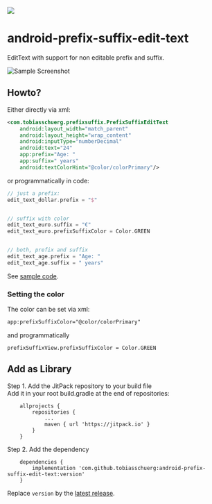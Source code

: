 [![](https://jitpack.io/v/tobiasschuerg/android-prefix-suffix-edit-text.svg)](https://jitpack.io/#tobiasschuerg/android-prefix-suffix-edit-text)

# android-prefix-suffix-edit-text
EditText with support for non editable prefix and suffix.


![Sample Screenshot](https://github.com/tobiasschuerg/android-prefix-suffix-edit-text/raw/master/screenshots/sample.png)


## Howto?
Either directly via xml:
```xml
<com.tobiasschuerg.prefixsuffix.PrefixSuffixEditText
    android:layout_width="match_parent"
    android:layout_height="wrap_content"
    android:inputType="numberDecimal"
    android:text="24"
    app:prefix="Age: "
    app:suffix=" years"
    android:textColorHint="@color/colorPrimary"/>
```

or programmatically in code:

```kotlin
// just a prefix:
edit_text_dollar.prefix = "$"


// suffix with color
edit_text_euro.suffix = "€"
edit_text_euro.prefixSuffixColor = Color.GREEN


// both, prefix and suffix
edit_text_age.prefix = "Age: "
edit_text_age.suffix = " years"
```
See  [sample code](https://github.com/tobiasschuerg/android-prefix-suffix-edit-text/blob/master/app/src/main/java/com/tobiasschuerg/sample/MainActivity.kt).

### Setting the color

The color can be set via xml:
```xml
app:prefixSuffixColor="@color/colorPrimary"
```
and programmatically
```
prefixSuffixView.prefixSuffixColor = Color.GREEN
```

## Add as Library
Step 1. Add the JitPack repository to your build file  
Add it in your root build.gradle at the end of repositories:
```
	allprojects {
		repositories {
			...
			maven { url 'https://jitpack.io' }
		}
	}
```
Step 2. Add the dependency
```
	dependencies {
		implementation 'com.github.tobiasschuerg:android-prefix-suffix-edit-text:version'
	}
```
Replace `version` by the [latest release](https://github.com/tobiasschuerg/android-prefix-suffix-edit-text/releases).

